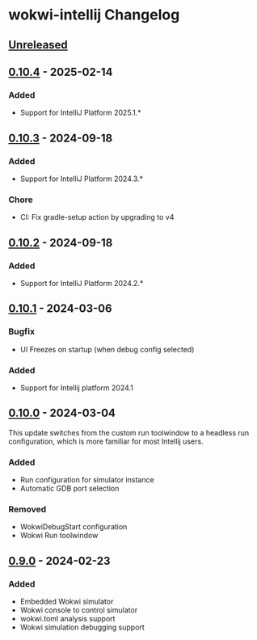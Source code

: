 <!-- Keep a Changelog guide -> https://keepachangelog.com -->

# wokwi-intellij Changelog

## [Unreleased]

## [0.10.4] - 2025-02-14

### Added

- Support for IntelliJ Platform 2025.1.*

## [0.10.3] - 2024-09-18

### Added

- Support for IntelliJ Platform 2024.3.*

### Chore

- CI: Fix gradle-setup action by upgrading to v4

## [0.10.2] - 2024-09-18

### Added

- Support for IntelliJ Platform 2024.2.*

## [0.10.1] - 2024-03-06

### Bugfix

- UI Freezes on startup (when debug config selected)

### Added

- Support for Intellij platform 2024.1

## [0.10.0] - 2024-03-04

This update switches from the custom run toolwindow
to a headless run configuration, which is more familiar for
most Intellij users.

### Added

- Run configuration for simulator instance
- Automatic GDB port selection

### Removed

- WokwiDebugStart configuration
- Wokwi Run toolwindow

## [0.9.0] - 2024-02-23

### Added

- Embedded Wokwi simulator
- Wokwi console to control simulator
- wokwi.toml analysis support
- Wokwi simulation debugging support

[Unreleased]: https://github.com/Jozott00/wokwi-intellij/compare/v0.10.4...HEAD
[0.10.4]: https://github.com/Jozott00/wokwi-intellij/compare/v0.10.3...v0.10.4
[0.10.3]: https://github.com/Jozott00/wokwi-intellij/compare/v0.10.2...v0.10.3
[0.10.2]: https://github.com/Jozott00/wokwi-intellij/compare/v0.10.1...v0.10.2
[0.10.1]: https://github.com/Jozott00/wokwi-intellij/compare/v0.10.0...v0.10.1
[0.10.0]: https://github.com/Jozott00/wokwi-intellij/compare/v0.9.0...v0.10.0
[0.9.0]: https://github.com/Jozott00/wokwi-intellij/commits/v0.9.0
